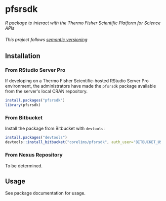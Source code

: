 # pfsrsdk 

*R package to interact with the Thermo Fisher Scientific Platform for Science APIs* 

###### This project follows [semantic versioning](https://semver.org/)

## Installation

### From RStudio Server Pro

If developing on a Thermo Fisher Scientific-hosted RStudio Server Pro
environment, the administrators have made the `pfsrsdk` package available from
the server's local CRAN repository.
```r
install.packages("pfsrsdk")
library(pfsrsdk)
```

### From Bitbucket

Install the package from Bitbucket with `devtools`:
```r
install.packages("devtools")
devtools::install_bitbucket("corelims/pfsrsdk", auth_user="BITBUCKET_USER", password="BITBUCKET_PASSWORD")
```

### From Nexus Repository

To be determined.

## Usage

See package documentation for usage. 
